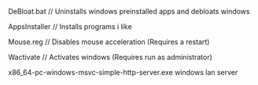 DeBloat.bat	// Uninstalls windows preinstalled apps and debloats windows

AppsInstaller // Installs programs i like

Mouse.reg	// Disables mouse acceleration (Requires a restart)

Wactivate	// Activates windows (Requires run as administrator)

x86_64-pc-windows-msvc-simple-http-server.exe windows lan server
